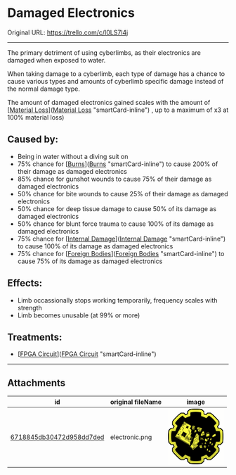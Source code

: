 # Damaged Electronics

Original URL: https://trello.com/c/I0LS7l4j

---

The primary detriment of using cyberlimbs, as their electronics are damaged when exposed to water.

When taking damage to a cyberlimb, each type of damage has a chance to cause various types and amounts of cyberlimb specific damage instead of the normal damage type.

The amount of damaged electronics gained scales with the amount of [[Material Loss](Material%20Loss.md)]([Material Loss](Material%20Loss.md) "smartCard-inline") , up to a maximum of x3 at 100% material loss)

## Caused by:

- Being in water without a diving suit on
- 75% chance for [[Burns](../Any%20bodypart/Burns.md)]([Burns](../Any%20bodypart/Burns.md) "smartCard-inline")  to cause 200% of their damage as damaged electronics
- 85% chance for gunshot wounds to cause 75% of their damage as damaged electronics
- 50% chance for bite wounds to cause 25% of their damage as damaged electronics
- 50% chance for deep tissue damage to cause 50% of its damage as damaged electronics
- 50% chance for blunt force trauma to cause 100% of its damage as damaged electronics
- 75% chance for [[Internal Damage](../Any%20bodypart/archived/Internal%20Damage.md)]([Internal Damage](../Any%20bodypart/archived/Internal%20Damage.md) "smartCard-inline")  to cause 100% of its damage as damaged electronics
- 75% chance for [[Foreign Bodies](../Any%20bodypart/Foreign%20Bodies.md)]([Foreign Bodies](../Any%20bodypart/Foreign%20Bodies.md) "smartCard-inline")  to cause 75% of its damage as damaged electronics

## Effects:

- Limb occassionally stops working temporarily, frequency scales with strength
- Limb becomes unusable (at 99% or more)

## Treatments:

- [[FPGA Circuit](FPGA%20Circuit.md)]([FPGA Circuit](FPGA%20Circuit.md) "smartCard-inline")

---

## Attachments

id | original fileName | image
---|---|---
[6718845db30472d958dd7ded](./Damaged%20Electronics%20-%20Attachments/6718845db30472d958dd7ded.png) | electronic.png | ![electronic.png\|200](./Damaged%20Electronics%20-%20Attachments/6718845db30472d958dd7ded.png)